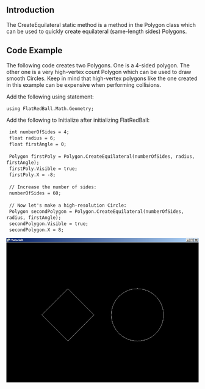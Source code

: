 ## Introduction

The CreateEquilateral static method is a method in the Polygon class which can be used to quickly create equilateral (same-length sides) Polygons.

## Code Example

The following code creates two Polygons. One is a 4-sided polygon. The other one is a very high-vertex count Polygon which can be used to draw smooth Circles. Keep in mind that high-vertex polygons like the one created in this example can be expensive when performing collisions.

Add the following using statement:

    using FlatRedBall.Math.Geometry;

Add the following to Initialize after initializing FlatRedBall:

     int numberOfSides = 4;
     float radius = 6;
     float firstAngle = 0;

     Polygon firstPoly = Polygon.CreateEquilateral(numberOfSides, radius, firstAngle);
     firstPoly.Visible = true;
     firstPoly.X = -8;

     // Increase the number of sides:
     numberOfSides = 60;

     // Now let's make a high-resolution Circle:
     Polygon secondPolygon = Polygon.CreateEquilateral(numberOfSides, radius, firstAngle);
     secondPolygon.Visible = true;
     secondPolygon.X = 8;

![CreateEquilateral.png](/media/migrated_media-CreateEquilateral.png)
